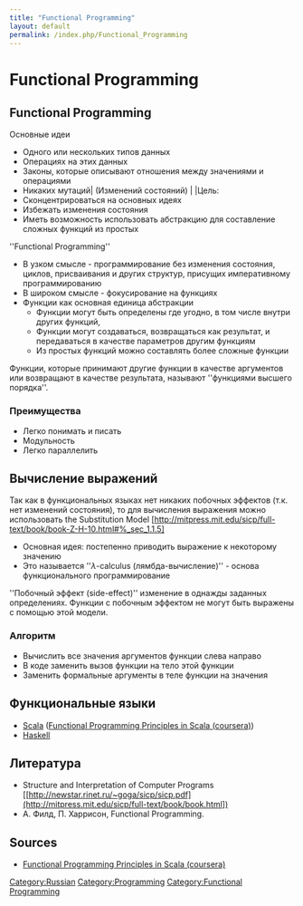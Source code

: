 ```yaml
---
title: "Functional Programming"
layout: default
permalink: /index.php/Functional_Programming
---
```


# Functional Programming

## Functional Programming

Основные идеи
- Одного или нескольких типов данных
- Операциях на этих данных
- Законы, которые описывают отношения между значениями и операциями
- Никаких мутаций|   (Изменений состояний) | |Цель: 
- Сконцентрироваться на основных идеях
- Избежать изменения состояния
- Иметь возможность использовать абстракцию для составление сложных функций из простых


''Functional Programming'' 
- В узком смысле - программирование без изменения состояния, циклов, присваивания и других структур, присущих императивному программированию
- В широком смысле - фокусирование на функциях
- Функции как основная единица абстракции
  - Функции могут быть определены где угодно, в том числе внутри других функций,
  - Функции могут создаваться, возвращаться как результат, и передаваться в качестве параметров другим функциям
  - Из простых функций можно составлять более сложные функции


Функции, которые принимают другие функции в качестве аргументов или возвращают в качестве результата, называют ''функциями высшего порядка''. 

### Преимущества
- Легко понимать и писать
- Модульность
- Легко параллелить


## Вычисление выражений
Так как в функциональных языках нет никаких побочных эффектов (т.к. нет изменений состояния), то для вычисления выражения можно использовать the Substitution Model [http://mitpress.mit.edu/sicp/full-text/book/book-Z-H-10.html#%_sec_1.1.5] 
- Основная идея: постепенно приводить выражение к некоторому значению
- Это называется ''$\lambda$-calculus (лямбда-вычисление)'' - основа функционального программирование

''Побочный эффект (side-effect)'' изменение в однажды заданных определениях. Функции с побочным эффектом не могут быть выражены с помощью этой модели.

### Алгоритм
- Вычислить все значения аргументов функции слева направо
- В коде заменить вызов функции на тело этой функции
- Заменить формальные аргументы в теле функции на значения

## Функциональные языки
- [Scala](Scala) ([Functional Programming Principles in Scala (coursera)](Functional_Programming_Principles_in_Scala_(coursera)))
- [Haskell](Haskell)

## Литература
- Structure and Interpretation of Computer Programs [[http://newstar.rinet.ru/~goga/sicp/sicp.pdf](http://mitpress.mit.edu/sicp/full-text/book/book.html])
- А. Филд, П. Харрисон, Functional Programming.

## Sources
- [Functional Programming Principles in Scala (coursera)](Functional_Programming_Principles_in_Scala_(coursera))

[Category:Russian](Category_Russian)
[Category:Programming](Category_Programming)
[Category:Functional Programming](Category_Functional_Programming)